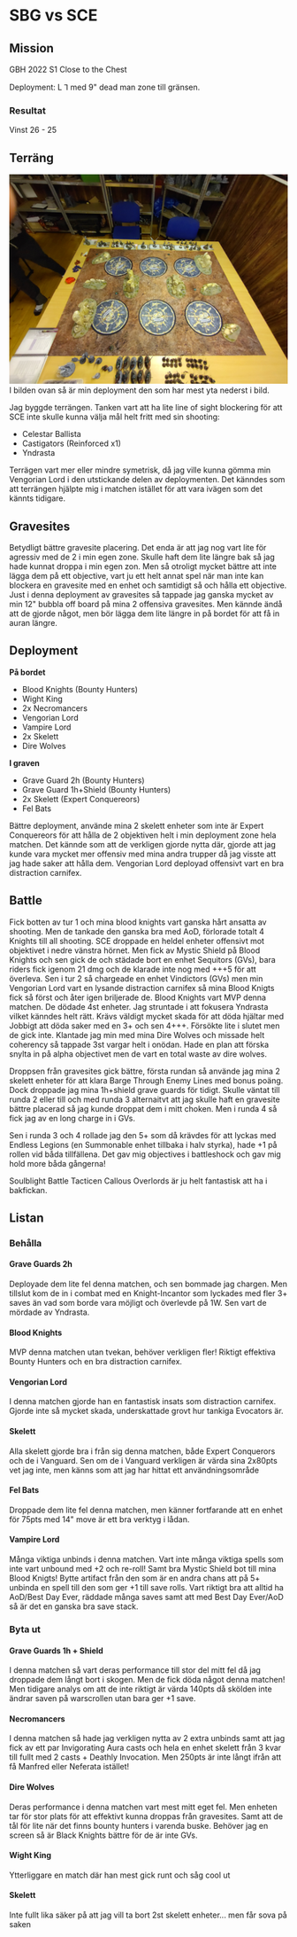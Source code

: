 # SBG vs SCE

## Mission

GBH 2022 S1
Close to the Chest

Deployment: L &#8514; med 9" dead man zone till gränsen.

### Resultat
Vinst
26 - 25

## Terräng

![deployment med gravesites](bilder/jone-vs-jacob-alm-SCR_terrain-setup-med-gravesites.JPG)
I bilden ovan så är min deployment den som har mest yta nederst i bild.

Jag byggde terrängen. Tanken vart att ha lite line of sight blockering för att SCE inte skulle kunna välja mål helt fritt med sin shooting:
* Celestar Ballista
* Castigators (Reinforced x1)
* Yndrasta

Terrägen vart mer eller mindre symetrisk, då jag ville kunna gömma min Vengorian Lord i den utstickande delen av deploymenten. Det känndes som att terrängen hjälpte mig i matchen istället för att vara ivägen som det kännts tidigare.


## Gravesites

Betydligt bättre gravesite placering. Det enda är att jag nog vart lite för agressiv med de 2 i min egen zone. Skulle haft dem lite längre bak så jag hade kunnat droppa i min egen zon. Men så otroligt mycket bättre att inte lägga dem på ett objective, vart ju ett helt annat spel när man inte kan blockera en gravesite med en enhet och samtidigt så och hålla ett objective. Just i denna deployment av gravesites så tappade jag ganska mycket av min 12" bubbla off board på mina 2 offensiva gravesites. Men kännde ändå att de gjorde något, men bör lägga dem lite längre in på bordet för att få in auran längre.


## Deployment

**På bordet**

* Blood Knights (Bounty Hunters)
* Wight King
* 2x Necromancers
* Vengorian Lord
* Vampire Lord
* 2x Skelett
* Dire Wolves

**I graven**
* Grave Guard 2h (Bounty Hunters)
* Grave Guard 1h+Shield (Bounty Hunters)
* 2x Skelett (Expert Conquereors)
* Fel Bats


Bättre deployment, använde mina 2 skelett enheter som inte är Expert Conquereors för att hålla de 2 objektiven helt i min deployment zone hela matchen. Det kännde som att de verkligen gjorde nytta där, gjorde att jag kunde vara mycket mer offensiv med mina andra trupper då jag visste att jag hade saker att hålla dem. Vengorian Lord deployad offensivt vart en  bra distraction carnifex.


## Battle

Fick botten av tur 1 och mina blood knights vart ganska hårt ansatta av shooting. Men de tankade den ganska bra med AoD, 
förlorade totalt 4 Knights till all shooting. SCE droppade en heldel enheter offensivt mot objektivet i nedre vänstra hörnet. Men fick av Mystic Shield på Blood Knights och sen gick de och städade bort en enhet Sequitors (GVs), bara riders fick igenom 21 dmg och de klarade inte nog med +++5 för att överleva. Sen i tur 2 så chargeade en enhet Vindictors (GVs) men min Vengorian Lord vart en lysande distraction carnifex så mina Blood Knigts fick så först och åter igen briljerade de. Blood Knights vart MVP denna matchen. De dödade 4st enheter. Jag struntade i att fokusera Yndrasta vilket känndes helt rätt. Krävs väldigt mycket skada för att döda hjältar med Jobbigt att döda saker med en 3+ och sen 4+++. Försökte lite i slutet men de gick inte. Klantade jag min med mina Dire Wolves och missade helt coherency så tappade 3st vargar helt i onödan. Hade en plan att förska snylta in på alpha objectivet men de vart en total waste av dire wolves. 

Droppsen från gravesites gick bättre, första rundan så använde jag mina 2 skelett enheter för att klara Barge Through Enemy Lines med bonus poäng. Dock droppade jag mina 1h+shield grave guards för tidigt. Skulle väntat till runda 2 eller till och med runda 3 alternaitvt att jag skulle haft en gravesite bättre placerad så jag kunde droppat dem i mitt choken. Men i runda 4 så fick jag av en long charge in i GVs. 

Sen i runda 3 och 4 rollade jag den 5+ som då krävdes för att lyckas med Endless Legions (en Summonable enhet tillbaka i halv styrka), hade +1 på rollen vid båda tillfällena. Det gav mig objectives i battleshock och gav mig hold more båda gångerna!

Soulblight Battle Tacticen Callous Overlords är ju helt fantastisk att ha i bakfickan.


## Listan

### Behålla

#### Grave Guards 2h
Deployade dem lite fel denna matchen, och sen bommade jag chargen. Men tillslut kom de in i combat med en Knight-Incantor som lyckades med fler 3+ saves än vad som borde vara möjligt och överlevde på 1W. Sen vart de mördade av Yndrasta.


#### Blood Knights
MVP denna matchen utan tvekan, behöver verkligen fler! Riktigt effektiva Bounty Hunters och en bra distraction carnifex. 


#### Vengorian Lord
I denna matchen gjorde han en fantastisk insats som distraction carnifex. Gjorde inte så mycket skada, underskattade grovt hur tankiga Evocators är. 

#### Skelett
Alla skelett gjorde bra i från sig denna matchen, både Expert Conquerors och de i Vanguard. Sen om de i Vanguard verkligen är värda sina 2x80pts vet jag inte, men känns som att jag har hittat ett användningsområde

#### Fel Bats
Droppade dem lite fel denna matchen, men känner fortfarande att en enhet för 75pts med 14" move är ett bra verktyg i lådan.

#### Vampire Lord
Många viktiga unbinds i denna matchen. Vart inte många viktiga spells som inte vart unbound med +2 och re-roll! Samt bra Mystic Shield bot till mina Blood Knigts! Bytte artifact från den som är en andra chans att på 5+ unbinda en spell till den som ger +1 till save rolls. Vart riktigt bra att alltid ha AoD/Best Day Ever, räddade många saves samt att med Best Day Ever/AoD så är det en ganska bra save stack. 


### Byta ut

#### Grave Guards 1h + Shield
I denna matchen så vart deras performance till stor del mitt fel då jag droppade dem långt bort i skogen. Men de fick döda något denna matchen! Men tidigare analys om att de inte riktigt är värda 140pts då skölden inte ändrar saven på warscrollen utan bara ger +1 save.

#### Necromancers
I denna matchen så hade jag verkligen nytta av 2 extra unbinds samt att jag fick av ett par Invigorating Aura casts och hela en enhet skelett från 3 kvar till fullt med 2 casts + Deathly Invocation. Men 250pts är inte långt ifrån att få Manfred eller Neferata istället!

#### Dire Wolves
Deras performance i denna matchen vart mest mitt eget fel. Men enheten tar för stor plats för att effektivt kunna droppas från gravesites. Samt att de tål för lite när det finns bounty hunters i varenda buske. Behöver jag en screen så är Black Knights bättre för de är inte GVs.

#### Wight King
Ytterliggare en match där han mest gick runt och såg cool ut

#### Skelett
Inte fullt lika säker på att jag vill ta bort 2st skelett enheter... men får sova på saken